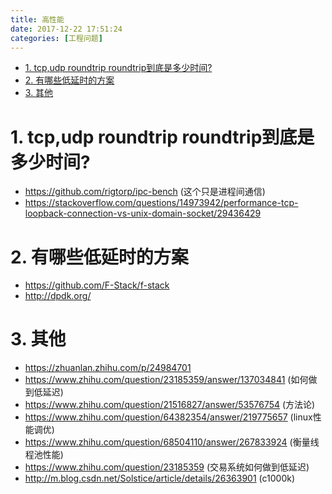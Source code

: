 ```yaml
---
title: 高性能
date: 2017-12-22 17:51:24
categories: [工程问题]
---
```


<!-- TOC -->

- [1. tcp,udp roundtrip roundtrip到底是多少时间?](#1-tcpudp-roundtrip-roundtrip到底是多少时间)
- [2. 有哪些低延时的方案](#2-有哪些低延时的方案)
- [3. 其他](#3-其他)

<!-- /TOC -->

<a id="markdown-1-tcpudp-roundtrip-roundtrip到底是多少时间" name="1-tcpudp-roundtrip-roundtrip到底是多少时间"></a>
# 1. tcp,udp roundtrip roundtrip到底是多少时间?

* https://github.com/rigtorp/ipc-bench (这个只是进程间通信)
* https://stackoverflow.com/questions/14973942/performance-tcp-loopback-connection-vs-unix-domain-socket/29436429

<a id="markdown-2-有哪些低延时的方案" name="2-有哪些低延时的方案"></a>
# 2. 有哪些低延时的方案

* https://github.com/F-Stack/f-stack
* http://dpdk.org/


<a id="markdown-3-其他" name="3-其他"></a>
# 3. 其他

* https://zhuanlan.zhihu.com/p/24984701
* https://www.zhihu.com/question/23185359/answer/137034841 (如何做到低延迟)
* https://www.zhihu.com/question/21516827/answer/53576754 (方法论)
* https://www.zhihu.com/question/64382354/answer/219775657 (linux性能调优)
* https://www.zhihu.com/question/68504110/answer/267833924 (衡量线程池性能)
* https://www.zhihu.com/question/23185359 (交易系统如何做到低延迟)
* http://m.blog.csdn.net/Solstice/article/details/26363901 (c1000k)
